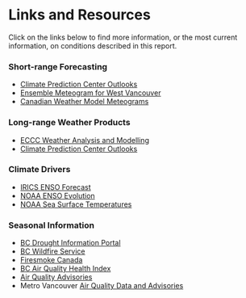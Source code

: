 # Links and Resources

Click on the links below to find more information, or the most current information, on conditions described in this report.

### Short-range Forecasting
- [Climate Prediction Center Outlooks](https://www.cpc.ncep.noaa.gov/products/forecasts/)
- [Ensemble Meteogram for West Vancouver](https://weather.gc.ca/ensemble/naefs/EPSgrams_e.html)
- [Canadian Weather Model Meteograms](https://meteograms.avalanche.ca/ac/ac_meteogram.html)

### Long-range Weather Products
- [ECCC Weather Analysis and Modelling](https://weather.gc.ca/mainmenu/modelling_menu_e.html)
- [Climate Prediction Center Outlooks](https://www.cpc.ncep.noaa.gov/products/forecasts/)

### Climate Drivers
- [IRICS ENSO Forecast](https://iri.columbia.edu/our-expertise/climate/forecasts/enso/current/)
- [NOAA ENSO Evolution](https://www.cpc.ncep.noaa.gov/products/analysis_monitoring/lanina/enso_evolution-status-fcsts-web.pdf)
- [NOAA Sea Surface Temperatures](https://psl.noaa.gov/map/clim/sst.shtml)

### Seasonal Information
- [BC Drought Information Portal](https://www2.gov.bc.ca/gov/content/environment/air-land-water/water/drought-flooding-dikes-dams/drought-information)
- [BC Wildfire Service](https://wildfiresituation.nrs.gov.bc.ca/map)
- [Firesmoke Canada](https://firesmoke.ca/)
- [BC Air Quality Health Index](https://www.env.gov.bc.ca/epd/bcairquality/data/aqhi-table.html)
- [Air Quality Advisories](https://www2.gov.bc.ca/gov/content/environment/air-land-water/air/air-quality/air-advisories)
- Metro Vancouver [Air Quality Data and Advisories](https://metrovancouver.org/services/air-quality-climate-change/air-quality-data-and-advisories)
